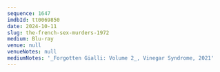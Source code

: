 ```yaml
---
sequence: 1647
imdbId: tt0069850
date: 2024-10-11
slug: the-french-sex-murders-1972
medium: Blu-ray
venue: null
venueNotes: null
mediumNotes: '_Forgotten Gialli: Volume 2_, Vinegar Syndrome, 2021'
---
```


